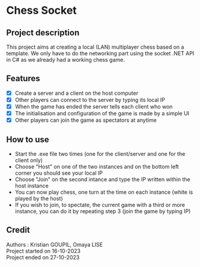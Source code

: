 # Chess Socket
## Project description ##
This project aims at creating a local (LAN) multiplayer chess based on a template. We only have to do the networking part using the socket .NET API in C# as we already had a working chess game.

## Features ##
 - [x] Create a server and a client on the host computer
 - [x] Other players can connect to the server by typing its local IP
 - [x] When the game has ended the server tells each client who won
 - [x] The initialisation and configuration of the game is made by a simple UI
 - [x] Other players can join the game as spectators at anytime

## How to use ##
+ Start the .exe file two times (one for the client/server and one for the client only)
+ Choose "Host" on one of the two instances and on the bottom left corner you should see your local IP
+ Choose "Join" on the second intance and type the IP written within the host instance
+ You can now play chess, one turn at the time on each instance (white is played by the host)
+ If you wish to join, to spectate, the current game with a third or more instance, you can do it by repeating step 3 (join the game by typing IP)

## Credit ##
Authors : Kristian GOUPIL, Omaya LISE <br>
Project started on 16-10-2023 <br>
Project ended on 27-10-2023 <br>
